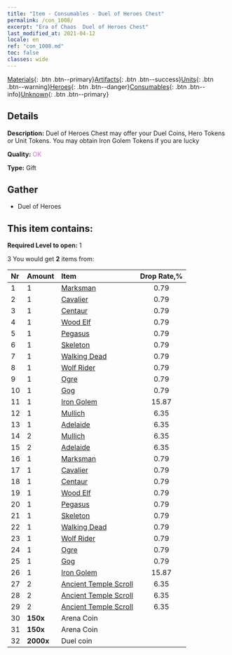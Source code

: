```yaml
---
title: "Item - Consumables - Duel of Heroes Chest"
permalink: /con_1008/
excerpt: "Era of Chaos  Duel of Heroes Chest"
last_modified_at: 2021-04-12
locale: en
ref: "con_1008.md"
toc: false
classes: wide
---
```

 [Materials](/){: .btn .btn--primary}[Artifacts](/Artifacts/){: .btn .btn--success}[Units](/Units/){: .btn .btn--warning}[Heroes](/Heroes/){: .btn .btn--danger}[Consumables](/Consumables/){: .btn .btn--info}[Unknown](/Unknown/){: .btn .btn--primary}

## Details
 **Description:** Duel of Heroes Chest may offer your Duel Coins, Hero Tokens or Unit Tokens. You may obtain Iron Golem Tokens if you are lucky

 **Quality:** <span style="color: #DA70D6">OK</span>

 **Type:** Gift

## Gather

*    Duel of Heroes 

## This item contains:

 **Required Level to open:** 1

 3 You would get **2** items  from:

  | Nr | Amount |     Item    | Drop Rate,% |
  |:---|:-------|:------------|:---------:|
  | 1 | 1 | [Marksman](/Items/unt_191/) | 0.79 | 
  | 2 | 1 | [Cavalier ](/Items/unt_195/) | 0.79 | 
  | 3 | 1 | [Centaur](/Items/unt_199/) | 0.79 | 
  | 4 | 1 | [Wood Elf](/Items/unt_201/) | 0.79 | 
  | 5 | 1 | [Pegasus](/Items/unt_202/) | 0.79 | 
  | 6 | 1 | [Skeleton](/Items/unt_208/) | 0.79 | 
  | 7 | 1 | [Walking Dead](/Items/unt_209/) | 0.79 | 
  | 8 | 1 | [Wolf Rider](/Items/unt_218/) | 0.79 | 
  | 9 | 1 | [Ogre](/Items/unt_220/) | 0.79 | 
  | 10 | 1 | [Gog](/Items/unt_227/) | 0.79 | 
  | 11 | 1 | [Iron Golem](/Items/unt_237/) | 15.87 | 
  | 12 | 1 | [Mullich](/Items/her_360/) | 6.35 | 
  | 13 | 1 | [Adelaide](/Items/her_359/) | 6.35 | 
  | 14 | 2 | [Mullich](/Items/her_360/) | 6.35 | 
  | 15 | 2 | [Adelaide](/Items/her_359/) | 6.35 | 
  | 16 | 1 | [Marksman](/Items/unt_191/) | 0.79 | 
  | 17 | 1 | [Cavalier ](/Items/unt_195/) | 0.79 | 
  | 18 | 1 | [Centaur](/Items/unt_199/) | 0.79 | 
  | 19 | 1 | [Wood Elf](/Items/unt_201/) | 0.79 | 
  | 20 | 1 | [Pegasus](/Items/unt_202/) | 0.79 | 
  | 21 | 1 | [Skeleton](/Items/unt_208/) | 0.79 | 
  | 22 | 1 | [Walking Dead](/Items/unt_209/) | 0.79 | 
  | 23 | 1 | [Wolf Rider](/Items/unt_218/) | 0.79 | 
  | 24 | 1 | [Ogre](/Items/unt_220/) | 0.79 | 
  | 25 | 1 | [Gog](/Items/unt_227/) | 0.79 | 
  | 26 | 1 | [Iron Golem](/Items/unt_237/) | 15.87 | 
  | 27 | 2 | [Ancient Temple Scroll](/Items/con_697/) | 6.35 | 
  | 28 | 2 | [Ancient Temple Scroll](/Items/con_697/) | 6.35 | 
  | 29 | 2 | [Ancient Temple Scroll](/Items/con_697/) | 6.35 | 
  | 30 |  **150x** | Arena Coin |  | 3.97 | 
  | 31 |  **150x** | Arena Coin |  | 3.97 | 
  | 32 |  **2000x** | Duel coin |  | 0 | 

